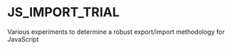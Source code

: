 # JS_IMPORT_TRIAL
Various experiments to determine a robust export/import methodology for JavaScript

